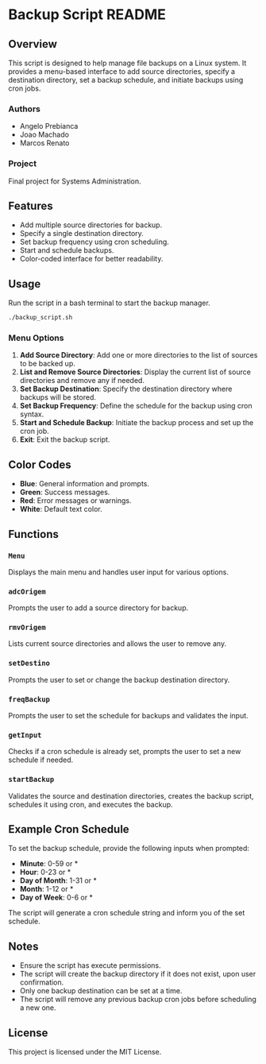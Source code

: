 # Backup Script README

## Overview
This script is designed to help manage file backups on a Linux system. It provides a menu-based interface to add source directories, specify a destination directory, set a backup schedule, and initiate backups using cron jobs.

### Authors
- Angelo Prebianca
- Joao Machado
- Marcos Renato

### Project
Final project for Systems Administration.

## Features
- Add multiple source directories for backup.
- Specify a single destination directory.
- Set backup frequency using cron scheduling.
- Start and schedule backups.
- Color-coded interface for better readability.

## Usage
Run the script in a bash terminal to start the backup manager.

```bash
./backup_script.sh
```

### Menu Options
1. **Add Source Directory**: Add one or more directories to the list of sources to be backed up.
2. **List and Remove Source Directories**: Display the current list of source directories and remove any if needed.
3. **Set Backup Destination**: Specify the destination directory where backups will be stored.
4. **Set Backup Frequency**: Define the schedule for the backup using cron syntax.
5. **Start and Schedule Backup**: Initiate the backup process and set up the cron job.
6. **Exit**: Exit the backup script.

## Color Codes
- **Blue**: General information and prompts.
- **Green**: Success messages.
- **Red**: Error messages or warnings.
- **White**: Default text color.

## Functions

### `Menu`
Displays the main menu and handles user input for various options.

### `adcOrigem`
Prompts the user to add a source directory for backup.

### `rmvOrigem`
Lists current source directories and allows the user to remove any.

### `setDestino`
Prompts the user to set or change the backup destination directory.

### `freqBackup`
Prompts the user to set the schedule for backups and validates the input.

### `getInput`
Checks if a cron schedule is already set, prompts the user to set a new schedule if needed.

### `startBackup`
Validates the source and destination directories, creates the backup script, schedules it using cron, and executes the backup.

## Example Cron Schedule
To set the backup schedule, provide the following inputs when prompted:
- **Minute**: 0-59 or *
- **Hour**: 0-23 or *
- **Day of Month**: 1-31 or *
- **Month**: 1-12 or *
- **Day of Week**: 0-6 or *

The script will generate a cron schedule string and inform you of the set schedule.

## Notes
- Ensure the script has execute permissions.
- The script will create the backup directory if it does not exist, upon user confirmation.
- Only one backup destination can be set at a time.
- The script will remove any previous backup cron jobs before scheduling a new one.

## License
This project is licensed under the MIT License.
